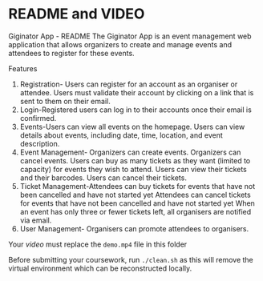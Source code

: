 # README and VIDEO

Giginator App - README
The Giginator App is an event management web application that allows organizers to create and manage events and attendees to  register for these events.

Features
1. Registration- Users can register for an account as an organiser or attendee.
Users must validate their account by clicking on a link that is sent to them on their email.
2. Login-Registered users can log in to their accounts once their email is confirmed.
3. Events-Users can view all events on the homepage.
Users can view details about events, including date, time, location, and event description.
4. Event Management- Organizers can create events.
Organizers can cancel events.
Users can buy as many tickets as they want (limited to capacity) for events they wish to attend.
Users can view their tickets and their barcodes. 
Users can cancel their tickets.
5. Ticket Management-Attendees can buy tickets for events that have not been cancelled and have not started yet
Attendees can cancel tickets for events that have not been cancelled and have not started yet
When an event has only three or fewer tickets left, all organisers are notified via email. 
6. User Management- Organisers can promote attendees to organisers. 


Your _video_ must replace the `demo.mp4` file in this folder

Before submitting your coursework, run `./clean.sh` as this will remove the virtual environment which can be reconstructed locally.

